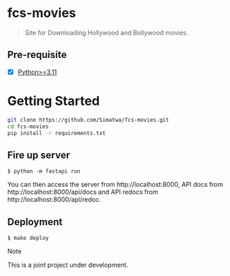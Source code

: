 # fcs-movies

> Site for Downloading Hollywood and Bollywood movies.

## Pre-requisite

- [x] [Python>=3.11](https://python.org)

# Getting Started

```sh
git clone https://github.com/Simatwa/fcs-movies.git
cd fcs-movies
pip install -r requirements.txt
```

## Fire up server

```
$ python -m fastapi run
```

You can then access the server from http://localhost:8000, API docs from http://localhost:8000/api/docs and API redocs from http://localhost:8000/api/redoc.

## Deployment

```
$ make deploy
```

> [!NOTE]
> This is a joint project under development.